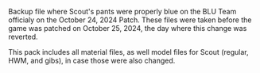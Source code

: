 Backup file where Scout's pants were properly blue on the BLU Team officialy on the October 24, 2024 Patch. These files were taken before the game was patched on October 25, 2024, the day where this change was reverted.

This pack includes all material files, as well model files for Scout (regular, HWM, and gibs), in case those were also changed.